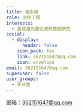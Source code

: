 ```yaml
---
title: 梅永康
role: 测绘工程
interests:
  - 星载激光雷达波形数据研究
social:
  - display:
      header: false
    icon_pack: fas
    link: 362151647@qq.com
    icon: envelope
email: 362151647@qq.com
superuser: false
user_groups:
  - 毕业生
---
```

邮箱：362151647@qq.com
